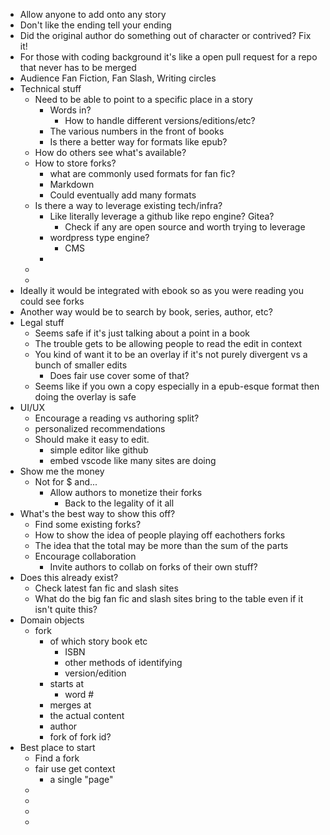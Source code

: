 - Allow anyone to add onto any story
- Don't like the ending tell your ending
- Did the original author do something out of character or contrived? Fix it!
- For those with coding background it's like a open pull request for a repo that never has to be merged
- Audience Fan Fiction, Fan Slash, Writing circles
- Technical stuff
	- Need to be able to point to a specific place in a story
		- Words in?
			- How to handle different versions/editions/etc?
		- The various numbers in the front of books
		- Is there a better way for formats like epub?
	- How do others see what's available?
	- How to store forks?
		- what are commonly used formats for fan fic?
		- Markdown
		- Could eventually add many formats
	- Is there a way to leverage existing tech/infra?
		- Like literally leverage a github like repo engine? Gitea?
			- Check if any are open source and worth trying to leverage
		- wordpress type engine?
			- CMS
		-
	-
	-
- Ideally it would be integrated with ebook so as you were reading you could see forks
- Another way would be to search by book, series, author, etc?
- Legal stuff
	- Seems safe if it's just talking about a point in a book
	- The trouble gets to be allowing people to read the edit in context
	- You kind of want it to be an overlay if it's not purely divergent vs a bunch of smaller edits
		- Does fair use cover some of that?
	- Seems like if you own a copy especially in a epub-esque format then doing the overlay is safe
- UI/UX
	- Encourage a reading vs authoring split?
	- personalized recommendations
	- Should make it easy to edit.
		- simple editor like github
		- embed vscode like many sites are doing
- Show me the money
	- Not for $ and...
		- Allow authors to monetize their forks
			- Back to the legality of it all
- What's the best way to show this off?
	- Find some existing forks?
	- How to show the idea of people playing off eachothers forks
	- The idea that the total may be more than the sum of the parts
	- Encourage collaboration
		- Invite authors to collab on forks of their own stuff?
- Does this already exist?
	- Check latest fan fic and slash sites
	- What do the big fan fic and slash sites bring to the table even if it isn't quite this?
- Domain objects
	- fork
		- of which story book etc
			- ISBN
			- other methods of identifying
			- version/edition
		- starts at
			- word #
		- merges at
		- the actual content
		- author
		- fork of fork id?
- Best place to start
	- Find a fork
	- fair use get context
		- a single "page"
	-
	-
	-
	-